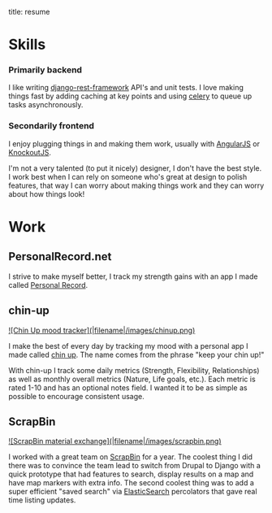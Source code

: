 title: resume

# Skills

### Primarily backend
I like writing [django-rest-framework](http://www.django-rest-framework.org/)
API's and unit tests. I love making things fast by adding caching at key points and using [celery](http://www.celeryproject.org/) to queue up tasks
asynchronously.

### Secondarily frontend

I enjoy plugging things in and making them work, usually with [AngularJS](http://angularjs.org/) or [KnockoutJS](http://knockoutjs.com/).

I'm not a very talented (to put it nicely) designer, I don't have the best style. I work best when I can rely on someone who's great at
design to polish features, that way I can worry about making things work and they can worry about how things look!


# Work

## PersonalRecord.net

I strive to make myself better, I track my strength gains with an app I made called [Personal Record](http://personalrecord.net).

## chin-up

<a href="https://github.com/ckcollab/chin-up">
<div class="text-center image-border resume-image" markdown="1">
![Chin Up mood tracker](|filename|/images/chinup.png)
</div>
</a>

I make the best of every day by tracking my mood with a personal app I made called [chin up](https://github.com/ckcollab/chin-up). The name comes from the phrase
"keep your chin up!"

With chin-up I track some daily metrics (Strength, Flexibility, Relationships) as well as monthly overall metrics (Nature,
Life goals, etc.). Each metric is rated 1-10 and has an optional notes field. I wanted it to be as simple as possible to
encourage consistent usage.


## ScrapBin

<a href="https://scrapbin.com/">
<div class="text-center image-border resume-image" markdown="1">
![ScrapBin material exchange](|filename|/images/scrapbin.png)
</div>
</a>

I worked with a great team on [ScrapBin](http://scrapbin.com) for a year. The coolest thing I did there was to convince the team lead
to switch from Drupal to Django with a quick prototype that had features to search, display results on a map and have
map markers with extra info. The second coolest thing was to add a super efficient "saved search" via [ElasticSearch](http://www.elasticsearch.org/)
percolators that gave real time listing updates.
